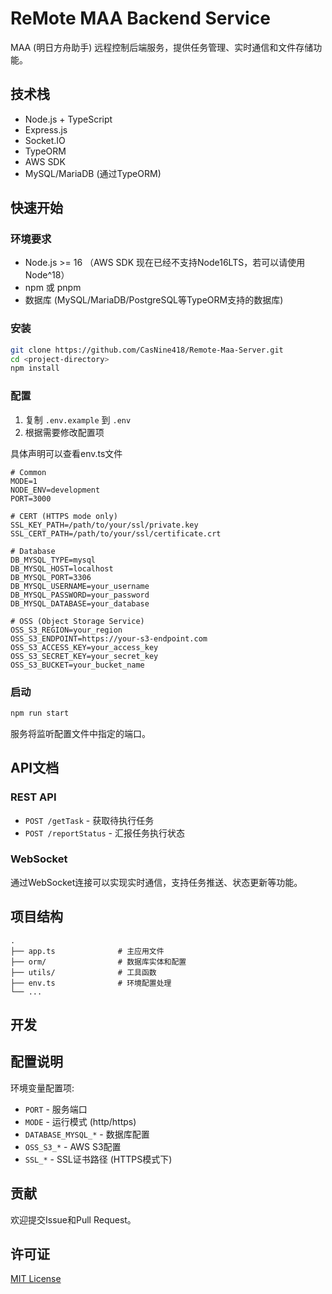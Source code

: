 # ReMote MAA Backend Service

MAA (明日方舟助手) 远程控制后端服务，提供任务管理、实时通信和文件存储功能。

## 技术栈

- Node.js + TypeScript
- Express.js
- Socket.IO
- TypeORM
- AWS SDK
- MySQL/MariaDB (通过TypeORM)

## 快速开始

### 环境要求

- Node.js >= 16 （AWS SDK 现在已经不支持Node16LTS，若可以请使用Node^18）
- npm 或 pnpm
- 数据库 (MySQL/MariaDB/PostgreSQL等TypeORM支持的数据库)

### 安装

```bash
git clone https://github.com/CasNine418/Remote-Maa-Server.git
cd <project-directory>
npm install
```

### 配置

1. 复制 `.env.example` 到 `.env`
2. 根据需要修改配置项

具体声明可以查看env.ts文件

```env
# Common
MODE=1
NODE_ENV=development
PORT=3000

# CERT (HTTPS mode only)
SSL_KEY_PATH=/path/to/your/ssl/private.key
SSL_CERT_PATH=/path/to/your/ssl/certificate.crt

# Database
DB_MYSQL_TYPE=mysql
DB_MYSQL_HOST=localhost
DB_MYSQL_PORT=3306
DB_MYSQL_USERNAME=your_username
DB_MYSQL_PASSWORD=your_password
DB_MYSQL_DATABASE=your_database

# OSS (Object Storage Service)
OSS_S3_REGION=your_region
OSS_S3_ENDPOINT=https://your-s3-endpoint.com
OSS_S3_ACCESS_KEY=your_access_key
OSS_S3_SECRET_KEY=your_secret_key
OSS_S3_BUCKET=your_bucket_name
```

### 启动

```bash
npm run start
```

服务将监听配置文件中指定的端口。

## API文档

### REST API

- `POST /getTask` - 获取待执行任务
- `POST /reportStatus` - 汇报任务执行状态

### WebSocket

通过WebSocket连接可以实现实时通信，支持任务推送、状态更新等功能。

## 项目结构

```
.
├── app.ts              # 主应用文件
├── orm/                # 数据库实体和配置
├── utils/              # 工具函数
├── env.ts              # 环境配置处理
└── ...
```

## 开发

## 配置说明

环境变量配置项:

- `PORT` - 服务端口
- `MODE` - 运行模式 (http/https)
- `DATABASE_MYSQL_*` - 数据库配置
- `OSS_S3_*` - AWS S3配置
- `SSL_*` - SSL证书路径 (HTTPS模式下)

## 贡献

欢迎提交Issue和Pull Request。

## 许可证

[MIT License](LICENSE)